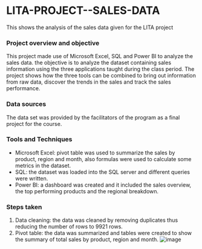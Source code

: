 # LITA-PROJECT--SALES-DATA
This shows the analysis of the sales data given for the LITA project

### Project overview and objective
This project made use of Microsoft Excel, SQL and Power BI to analyze the sales data. the objective is to analyze the dataset containing sales information using the three applications taught during the class period. The project shows how the three tools can be combined to bring out information from raw data, discover the trends in the sales and track the sales performance.

### Data sources
The data set was provided by the facilitators of the program as a final project for the course.

### Tools and Techniques
- Microsoft Excel: pivot table was used to summarize the sales by product, region and month, also formulas were used to calculate some metrics in the dataset.
- SQL: the dataset was loaded into the SQL server and different queries were written.
- Power BI: a dashboard was created and it included the sales overview, the top performing products and the regional breakdown.

### Steps taken
1. Data cleaning: the data was cleaned by removing duplicates thus reducing the number of rows to 9921 rows.
2. Pivot table: the data was summarized and tables were created to show the summary of total sales by product, region and month.
![image](https://github.com/user-attachments/assets/ddc25f4a-8cd1-4269-ad6d-d1c3e6ce241f)

